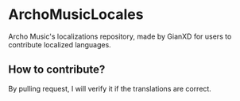 # ArchoMusicLocales
Archo Music's localizations repository, made by GianXD for users to contribute localized languages.

## How to contribute?
By pulling request, I will verify it if the translations are correct.
